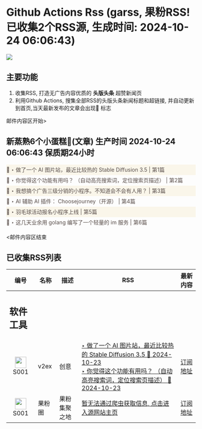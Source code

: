 # Github Actions Rss (garss, 果粉RSS! 已收集2个RSS源, 生成时间: 2024-10-24 06:06:43)

![](https://cdn.jsdelivr.net/gh/xinkeji/garss/_media/ga-rss.png)



## 主要功能
1. 收集RSS, 打造无广告内容优质的 **头版头条** 超赞新闻页
2. 利用Github Actions, 搜集全部RSS的头版头条新闻标题和超链接, 并自动更新到首页,当天最新发布的文章会出现🌈 标志

邮件内容区开始>
<h2>新蒸熟6个小蛋糕🍰(文章) 生产时间 2024-10-24 06:06:43 保质期24小时</h2>

<div style='line-height:3;background-color:#FAF6EA;' ><a href='https://www.v2ex.com/t/1083060#reply0' style="line-height:2;text-decoration:none;display:block;color:#584D49;">🌈 ‣ 做了一个 AI 图片站，最近比较热的 Stable Diffusion 3.5 | 第1篇</a></div><div style='line-height:3;' ><a href='https://www.v2ex.com/t/1083038#reply0' style="line-height:2;text-decoration:none;display:block;color:#584D49;">🌈 ‣ 你觉得这个功能有用吗？ （自动高亮搜索词，定位搜索页描述） | 第2篇</a></div><div style='line-height:3;background-color:#FAF6EA;' ><a href='https://www.v2ex.com/t/1082947#reply14' style="line-height:2;text-decoration:none;display:block;color:#584D49;">🌈 ‣ 我想搞个广告三级分销的小程序。不知道会不会有人用？ | 第3篇</a></div><div style='line-height:3;' ><a href='https://www.v2ex.com/t/1082971#reply1' style="line-height:2;text-decoration:none;display:block;color:#584D49;">🌈 ‣ AI 辅助 AI 插件： Choosejourney（开源） | 第4篇</a></div><div style='line-height:3;background-color:#FAF6EA;' ><a href='https://www.v2ex.com/t/1082851#reply4' style="line-height:2;text-decoration:none;display:block;color:#584D49;">🌈 ‣ 羽毛球活动报名小程序上线 | 第5篇</a></div><div style='line-height:3;' ><a href='https://www.v2ex.com/t/1082976#reply0' style="line-height:2;text-decoration:none;display:block;color:#584D49;">🌈 ‣ 这几天业余用 golang 编写了一个轻量的 im 服务 | 第6篇</a></div>

<邮件内容区结束

## 已收集RSS列表

| 编号 | 名称 | 描述 | RSS | 最新内容 |
| --- | --- | --- | --- | --- |
| <h2 id="软件工具">软件工具</h2> |  |   |  |  |
| <div id="S001" style="text-align: center;"><img src="https://cdn.jsdelivr.net/gh/zhaoolee/garss/_media/favicon/S001.png" width="30px" style="width:30px;height: auto;"/><br><span>S001</span></div> | v2ex | 创意 | [‣ 做了一个 AI 图片站，最近比较热的 Stable Diffusion 3.5 🌈 2024-10-23](https://www.v2ex.com/t/1083060#reply0)<br/>[‣ 你觉得这个功能有用吗？ （自动高亮搜索词，定位搜索页描述） 🌈 2024-10-23](https://www.v2ex.com/t/1083038#reply0) | [订阅地址](https://www.v2ex.com/feed/tab/creative.xml) |
| <div id="S001" style="text-align: center;"><img src="https://cdn.jsdelivr.net/gh/zhaoolee/garss/_media/favicon/S001.png" width="30px" style="width:30px;height: auto;"/><br><span>S001</span></div> | 果粉圈 | 果粉集聚之地 | [暂无法通过爬虫获取信息, 点击进入源网站主页](https://g0f.cn) | [订阅地址](https://g0f.cn/rss.xml) |



